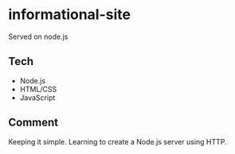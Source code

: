 # informational-site
Served on node.js 

## Tech 

- Node.js 
- HTML/CSS 
- JavaScript

## Comment 

Keeping it simple. Learning to create a Node.js server using HTTP.
